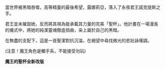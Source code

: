 當世界被黑暗吞噬，高等精靈的最後希望，露娜莉亞，落入了永夜君王諾克提斯之手。

君王並未摧毀她，反而將其視為能承載其力量的完美「聖杯」。他計畫在一場漫長的儀式中，將她的純潔靈魂徹底扭曲，染上屬於自己的黑暗。

在無盡的支配下，這是一首聖潔對抗沉淪，在絕望中尋找微光的悲壯詠嘆調。

(注意！魔王角色是觸手系，不能接受勿玩)





**魔王的聖杯全新改版**

